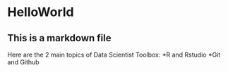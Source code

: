 HelloWorld
===================
## This is a markdown file
Here are the 2 main topics of Data Scientist Toolbox:
*R and Rstudio
*Git and Github
